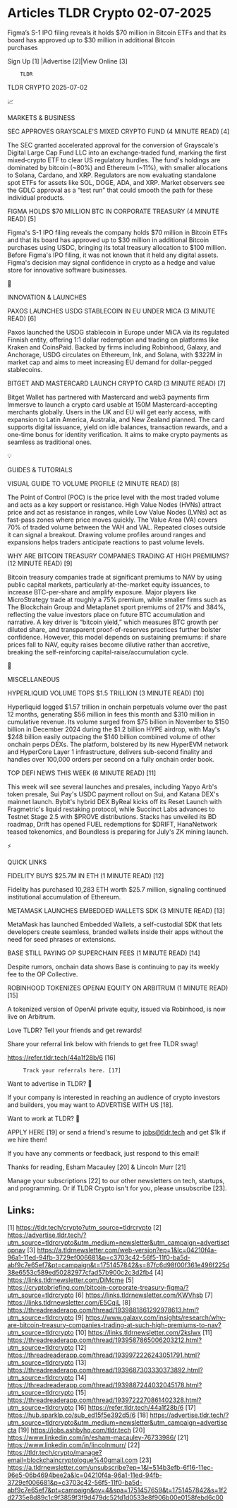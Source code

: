 # Articles TLDR Crypto 02-07-2025

Figma’s S-1 IPO filing reveals it holds $70 million in Bitcoin ETFs
and that its board has approved up to $30 million in additional
Bitcoin
purchases ‌ ‌ ‌ ‌ ‌ ‌ ‌ ‌ ‌ ‌ ‌ ‌ ‌ ‌ ‌ ‌ ‌ ‌ ‌ ‌ ‌ ‌ ‌ ‌ ‌ ‌  ‌ ‌ ‌ ‌ ‌ ‌ ‌ ‌ ‌ ‌ ‌ ‌ ‌ ‌ ‌ ‌ ‌ ‌ ‌ ‌ ‌ ‌ ‌ ‌ ‌ ‌ 


 Sign Up [1] |Advertise [2]|View Online [3] 

		TLDR 

TLDR CRYPTO 2025-07-02

📈 

MARKETS & BUSINESS

 SEC APPROVES GRAYSCALE'S MIXED CRYPTO FUND (4 MINUTE READ) [4] 

 The SEC granted accelerated approval for the conversion of
Grayscale's Digital Large Cap Fund LLC into an exchange-traded fund,
marking the first mixed‐crypto ETF to clear US regulatory hurdles.
The fund's holdings are dominated by bitcoin (~80%) and Ethereum
(~11%), with smaller allocations to Solana, Cardano, and XRP.
Regulators are now evaluating standalone spot ETFs for assets like
SOL, DOGE, ADA, and XRP. Market observers see the GDLC approval as a
“test run” that could smooth the path for these individual
products. 

 FIGMA HOLDS $70 MILLION BTC IN CORPORATE TREASURY (4 MINUTE READ) [5]


 Figma's S-1 IPO filing reveals the company holds $70 million in
Bitcoin ETFs and that its board has approved up to $30 million in
additional Bitcoin purchases using USDC, bringing its total treasury
allocation to $100 million. Before Figma's IPO filing, it was not
known that it held any digital assets. Figma's decision may signal
confidence in crypto as a hedge and value store for innovative
software businesses. 

🚀 

INNOVATION & LAUNCHES

 PAXOS LAUNCHES USDG STABLECOIN IN EU UNDER MICA (3 MINUTE READ) [6] 

 Paxos launched the USDG stablecoin in Europe under MiCA via its
regulated Finnish entity, offering 1:1 dollar redemption and trading
on platforms like Kraken and CoinsPaid. Backed by firms including
Robinhood, Galaxy, and Anchorage, USDG circulates on Ethereum, Ink,
and Solana, with $322M in market cap and aims to meet increasing EU
demand for dollar-pegged stablecoins. 

 BITGET AND MASTERCARD LAUNCH CRYPTO CARD (3 MINUTE READ) [7] 

 Bitget Wallet has partnered with Mastercard and web3 payments firm
Immersve to launch a crypto card usable at 150M Mastercard-accepting
merchants globally. Users in the UK and EU will get early access, with
expansion to Latin America, Australia, and New Zealand planned. The
card supports digital issuance, yield on idle balances, transaction
rewards, and a one-time bonus for identity verification. It aims to
make crypto payments as seamless as traditional ones. 

💡 

GUIDES & TUTORIALS

 VISUAL GUIDE TO VOLUME PROFILE (2 MINUTE READ) [8] 

 The Point of Control (POC) is the price level with the most traded
volume and acts as a key support or resistance. High Value Nodes
(HVNs) attract price and act as resistance in ranges, while Low Value
Nodes (LVNs) act as fast-pass zones where price moves quickly. The
Value Area (VA) covers 70% of traded volume between the VAH and VAL.
Repeated closes outside it can signal a breakout. Drawing volume
profiles around ranges and expansions helps traders anticipate
reactions to past volume levels. 

 WHY ARE BITCOIN TREASURY COMPANIES TRADING AT HIGH PREMIUMS? (12
MINUTE READ) [9] 

 Bitcoin treasury companies trade at significant premiums to NAV by
using public capital markets, particularly at-the-market equity
issuances, to increase BTC-per-share and amplify exposure. Major
players like MicroStrategy trade at roughly a 75% premium, while
smaller firms such as The Blockchain Group and Metaplanet sport
premiums of 217% and 384%, reflecting the value investors place on
future BTC accumulation and narrative. A key driver is “bitcoin
yield,” which measures BTC growth per diluted share, and transparent
proof-of-reserves practices further bolster confidence. However, this
model depends on sustaining premiums: if share prices fall to NAV,
equity raises become dilutive rather than accretive, breaking the
self-reinforcing capital-raise/accumulation cycle. 

🦄 

MISCELLANEOUS

 HYPERLIQUID VOLUME TOPS $1.5 TRILLION (3 MINUTE READ) [10] 

 Hyperliquid logged $1.57 trillion in onchain perpetuals volume over
the past 12 months, generating $56 million in fees this month and $310
million in cumulative revenue. Its volume surged from $75 billion in
November to $150 billion in December 2024 during the $1.2 billion HYPE
airdrop, with May's $248 billion easily outpacing the $140 billion
combined volume of other onchain perps DEXs. The platform, bolstered
by its new HyperEVM network and HyperCore Layer 1 infrastructure,
delivers sub-second finality and handles over 100,000 orders per
second on a fully onchain order book. 

 TOP DEFI NEWS THIS WEEK (6 MINUTE READ) [11] 

 This week will see several launches and presales, including Yapyo
Arb's token presale, Sui Pay's USDC payment rollout on Sui, and Katana
DEX's mainnet launch. Bybit's hybrid DEX ByReal kicks off its Reset
Launch with Fragmetric's liquid restaking protocol, while Succinct
Labs advances to Testnet Stage 2.5 with $PROVE distributions. Stacks
has unveiled its BD roadmap, Drift has opened FUEL redemptions for
$DRIFT, HanaNetwork teased tokenomics, and Boundless is preparing for
July's ZK mining launch. 

⚡ 

QUICK LINKS

 FIDELITY BUYS $25.7M IN ETH (1 MINUTE READ) [12] 

 Fidelity has purchased 10,283 ETH worth $25.7 million, signaling
continued institutional accumulation of Ethereum. 

 METAMASK LAUNCHES EMBEDDED WALLETS SDK (3 MINUTE READ) [13] 

 MetaMask has launched Embedded Wallets, a self-custodial SDK that
lets developers create seamless, branded wallets inside their apps
without the need for seed phrases or extensions. 

 BASE STILL PAYING OP SUPERCHAIN FEES (1 MINUTE READ) [14] 

 Despite rumors, onchain data shows Base is continuing to pay its
weekly fee to the OP Collective. 

 ROBINHOOD TOKENIZES OPENAI EQUITY ON ARBITRUM (1 MINUTE READ) [15] 

 A tokenized version of OpenAI private equity, issued via Robinhood,
is now live on Arbitrum. 

Love TLDR? Tell your friends and get rewards!

 Share your referral link below with friends to get free TLDR swag! 

 https://refer.tldr.tech/44a1f28b/6 [16] 

		 Track your referrals here. [17] 

Want to advertise in TLDR? 📰

 If your company is interested in reaching an audience of crypto
investors and builders, you may want to ADVERTISE WITH US [18]. 

Want to work at TLDR? 💼

 APPLY HERE [19] or send a friend's resume to jobs@tldr.tech and get
$1k if we hire them! 

 If you have any comments or feedback, just respond to this email! 

Thanks for reading, 
Esham Macauley [20] & Lincoln Murr [21] 

 Manage your subscriptions [22] to our other newsletters on tech,
startups, and programming. Or if TLDR Crypto isn't for you, please
unsubscribe [23]. 

 

Links:
------
[1] https://tldr.tech/crypto?utm_source=tldrcrypto
[2] https://advertise.tldr.tech/?utm_source=tldrcrypto&utm_medium=newsletter&utm_campaign=advertisetopnav
[3] https://a.tldrnewsletter.com/web-version?ep=1&lc=04210f4a-96a1-11ed-94fb-3729ef006681&p=c3703c42-56f5-11f0-ba5d-abf9c7e65ef7&pt=campaign&t=1751457842&s=87fc6d98f00f361e496f225d38e6553c589ed50282977cfad57b900c2c3d2fb4
[4] https://links.tldrnewsletter.com/DiMcme
[5] https://cryptobriefing.com/bitcoin-corporate-treasury-figma/?utm_source=tldrcrypto
[6] https://links.tldrnewsletter.com/KWVhsb
[7] https://links.tldrnewsletter.com/E5CqiL
[8] https://threadreaderapp.com/thread/1939881861292978613.html?utm_source=tldrcrypto
[9] https://www.galaxy.com/insights/research/why-are-bitcoin-treasury-companies-trading-at-such-high-premiums-to-nav?utm_source=tldrcrypto
[10] https://links.tldrnewsletter.com/2kslwx
[11] https://threadreaderapp.com/thread/1939587865006203212.html?utm_source=tldrcrypto
[12] https://threadreaderapp.com/thread/1939972226243051791.html?utm_source=tldrcrypto
[13] https://threadreaderapp.com/thread/1939687303330373892.html?utm_source=tldrcrypto
[14] https://threadreaderapp.com/thread/1939887244032045178.html?utm_source=tldrcrypto
[15] https://threadreaderapp.com/thread/1939722270861402328.html?utm_source=tldrcrypto
[16] https://refer.tldr.tech/44a1f28b/6
[17] https://hub.sparklp.co/sub_ed15f5e392d5/6
[18] https://advertise.tldr.tech/?utm_source=tldrcrypto&utm_medium=newsletter&utm_campaign=advertisecta
[19] https://jobs.ashbyhq.com/tldr.tech
[20] https://www.linkedin.com/in/esham-macauley-76733986/
[21] https://www.linkedin.com/in/lincolnmurr/
[22] https://tldr.tech/crypto/manage?email=blockchaincryptologue%40gmail.com
[23] https://a.tldrnewsletter.com/unsubscribe?ep=1&l=514b3efb-6f16-11ec-96e5-06b4694bee2a&lc=04210f4a-96a1-11ed-94fb-3729ef006681&p=c3703c42-56f5-11f0-ba5d-abf9c7e65ef7&pt=campaign&pv=4&spa=1751457659&t=1751457842&s=1f2d2735e8d89c1c9f3859f3f9d479dc52fd1d0533e8f906b00e0158febd6c00